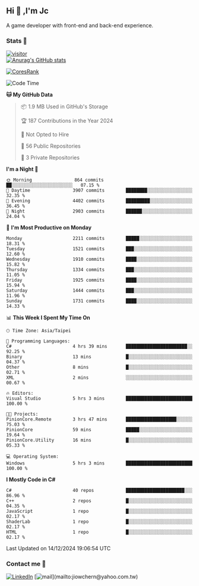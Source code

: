 ## Hi 👋 ,I'm Jc  

A game developer with front-end and back-end experience.  

### Stats  📝
[![visitor](https://visitor-badge.glitch.me/badge?page_id=jiowchern.jiowchern&style=flat-square&color=0088cc)](https://visitor-badge.glitch.me/badge?page_id=jiowchern.jiowchern&style=flat-square&color=0088cc)  
[![Anurag's GitHub stats](https://github-readme-stats.vercel.app/api?username=jiowchern&count_private=true&&show_icons=true)](https://github.com/anuraghazra/github-readme-stats)  
<!-- [![trophy](https://github-profile-trophy.vercel.app/?username=jiowchern)](https://github.com/ryo-ma/github-profile-trophy)   -->
[![CoresRank](https://cr-ss-service.azurewebsites.net/api/ScreenShot?widget=summary&username=jiowchern)](https://cr-ss-service.azurewebsites.net/api/ScreenShot?widget=summary&username=jiowchern)


<!--START_SECTION:waka-->
![Code Time](http://img.shields.io/badge/Code%20Time-1%2C343%20hrs%2035%20mins-blue)

**🐱 My GitHub Data** 

> 📦 1.9 MB Used in GitHub's Storage 
 > 
> 🏆 187 Contributions in the Year 2024
 > 
> 🚫 Not Opted to Hire
 > 
> 📜 56 Public Repositories 
 > 
> 🔑 3 Private Repositories 
 > 
**I'm a Night 🦉** 

```text
🌞 Morning                864 commits         ██░░░░░░░░░░░░░░░░░░░░░░░   07.15 % 
🌆 Daytime                3907 commits        ████████░░░░░░░░░░░░░░░░░   32.35 % 
🌃 Evening                4402 commits        █████████░░░░░░░░░░░░░░░░   36.45 % 
🌙 Night                  2903 commits        ██████░░░░░░░░░░░░░░░░░░░   24.04 % 
```
📅 **I'm Most Productive on Monday** 

```text
Monday                   2211 commits        █████░░░░░░░░░░░░░░░░░░░░   18.31 % 
Tuesday                  1521 commits        ███░░░░░░░░░░░░░░░░░░░░░░   12.60 % 
Wednesday                1910 commits        ████░░░░░░░░░░░░░░░░░░░░░   15.82 % 
Thursday                 1334 commits        ███░░░░░░░░░░░░░░░░░░░░░░   11.05 % 
Friday                   1925 commits        ████░░░░░░░░░░░░░░░░░░░░░   15.94 % 
Saturday                 1444 commits        ███░░░░░░░░░░░░░░░░░░░░░░   11.96 % 
Sunday                   1731 commits        ████░░░░░░░░░░░░░░░░░░░░░   14.33 % 
```


📊 **This Week I Spent My Time On** 

```text
🕑︎ Time Zone: Asia/Taipei

💬 Programming Languages: 
C#                       4 hrs 39 mins       ███████████████████████░░   92.25 % 
Binary                   13 mins             █░░░░░░░░░░░░░░░░░░░░░░░░   04.37 % 
Other                    8 mins              █░░░░░░░░░░░░░░░░░░░░░░░░   02.71 % 
XML                      2 mins              ░░░░░░░░░░░░░░░░░░░░░░░░░   00.67 % 

🔥 Editors: 
Visual Studio            5 hrs 3 mins        █████████████████████████   100.00 % 

🐱‍💻 Projects: 
PinionCore.Remote        3 hrs 47 mins       ███████████████████░░░░░░   75.03 % 
PinionCore               59 mins             █████░░░░░░░░░░░░░░░░░░░░   19.64 % 
PinionCore.Utility       16 mins             █░░░░░░░░░░░░░░░░░░░░░░░░   05.33 % 

💻 Operating System: 
Windows                  5 hrs 3 mins        █████████████████████████   100.00 % 
```

**I Mostly Code in C#** 

```text
C#                       40 repos            ██████████████████████░░░   86.96 % 
C++                      2 repos             █░░░░░░░░░░░░░░░░░░░░░░░░   04.35 % 
JavaScript               1 repo              █░░░░░░░░░░░░░░░░░░░░░░░░   02.17 % 
ShaderLab                1 repo              █░░░░░░░░░░░░░░░░░░░░░░░░   02.17 % 
HTML                     1 repo              █░░░░░░░░░░░░░░░░░░░░░░░░   02.17 % 
```




 Last Updated on 14/12/2024 19:06:54 UTC
<!--END_SECTION:waka-->



### Contact me 💬
[![LinkedIn](https://img.shields.io/badge/-JiowchernChen-0077B5?style==flat-square&logo=LinkedIn&logoColor=white)](https://www.linkedin.com/in/jiowchern-chen-4aaa90b7/) [![mail](https://img.shields.io/badge/-jiowchern%40yahoo.com.tw-blueviolet?style=flat-square&logo=yahoo!)](mailto:jiowchern@yahoo.com.tw)    

<!-- [![Linkedin Badge](https://img.shields.io/badge/-LinkedIn-blue?style=flat-square&logo=Linkedin&logoColor=white&link=https://www.linkedin.com/in/jiowchern-chen-4aaa90b7/)](https://www.linkedin.com/in/jiowchern-chen-4aaa90b7/) -->


<!--
**jiowchern/jiowchern** is a ✨ _special_ ✨ repository because its `README.md` (this file) appears on your GitHub profile.

Here are some ideas to get you started:

- 🔭 I’m currently working on ...
- 🌱 I’m currently learning ...
- 👯 I’m looking to collaborate on ...
- 🤔 I’m looking for help with ...
- 💬 Ask me about ...
- 📫 How to reach me: ...
- 😄 Pronouns: ...
- ⚡ Fun fact: ...
-->
